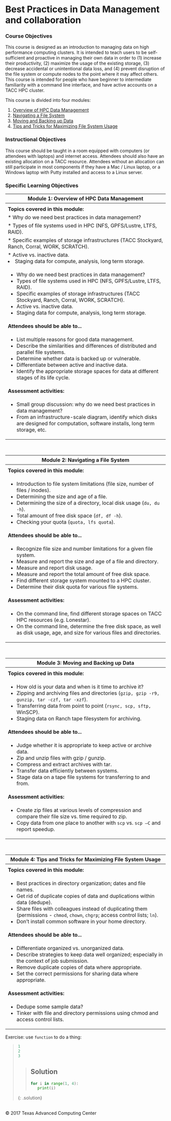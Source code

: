 # Best Practices in Data Management and collaboration

### Course Objectives

This course is designed as an introduction to managing data on high performance computing clusters. It is intended to teach users to be self-sufficient and proactive in managing their own data in order to (1) increase their productivity, (2) maximize the usage of the existing storage, (3) decrease accidental or unintentional data loss, and (4) prevent disruption of the file system or compute nodes to the point where it may affect others. This course is intended for people who have beginner to intermediate familiarity with a command line interface, and have active accounts on a TACC HPC cluster.

This course is divided into four modules:

 1. [Overview of HPC Data Management](#mod1)
 2. [Navigating a File System](#mod2)
 3. [Moving and Backing up Data](#mod3)
 4. [Tips and Tricks for Maximizing File System Usage](#mod4)
 

### Instructional Objectives

This course should be taught in a room equipped with computers (or attendees with laptops) and internet access. Attendees should also have an existing allocation on a TACC resource. Attendees without an allocation can still participate in most components if they have a Mac / Linux laptop, or a Windows laptop with Putty installed and access to a Linux server.


### Specific Learning Objectives

| <a name="mod1"></a>Module 1: Overview of HPC Data Management |
| --- |
| |
| **Topics covered in this module:** |
| * Why do we need best practices in data management? |
| * Types of file systems used in HPC (NFS, GPFS/Lustre, LTFS, RAID). |
| * Specific examples of storage infrastructures (TACC Stockyard, Ranch, Corral, WORK, SCRATCH). |
| * Active vs. inactive data. </li><li> Staging data for compute, analysis, long term storage. |
| <ul><li> Why do we need best practices in data management? </li><li> Types of file systems used in HPC (NFS, GPFS/Lustre, LTFS, RAID). </li><li> Specific examples of storage infrastructures (TACC Stockyard, Ranch, Corral, WORK, SCRATCH). </li><li> Active vs. inactive data. </li><li> Staging data for compute, analysis, long term storage. </li></ul> |
| **Attendees should be able to...** |
| <ul><li> List multiple reasons for good data management. </li><li> Describe the similarities and differences of distributed and parallel file systems. </li><li> Determine whether data is backed up or vulnerable. </li><li> Differentiate between active and inactive data. </li><li> Identify the appropriate storage spaces for data at different stages of its life cycle. </li></ul> |
| **Assessment activities:** |
| <ul><li> Small group discussion: why do we need best practices in data management? </li><li> From an infrastructure-scale diagram, identify which disks are designed for computation, software installs, long term storage, etc. </li></ul> |


<br>

| <a name="mod2"></a>Module 2: Navigating a File System |
| --- |
| |
| **Topics covered in this module:** |
| <ul><li> Introduction to file system limitations (file size, number of files / inodes). </li><li> Determining the size and age of a file. </li><li> Determining the size of a directory, local disk usage (`du, du -h`). </li><li> Total amount of free disk space (`df, df -h`). </li><li> Checking your quota (`quota, lfs quota`). </li></ul> |
| **Attendees should be able to...** |
| <ul><li> Recognize file size and number limitations for a given file system. </li><li> Measure and report the size and age of a file and directory. </li><li> Measure and report disk usage. </li><li> Measure and report the total amount of free disk space. </li><li> Find different storage system mounted to a HPC cluster. </li><li> Determine their disk quota for various file systems. </li></ul> |
| **Assessment activities:** |
| <ul><li> On the command line, find different storage spaces on TACC HPC resources (e.g. Lonestar). </li><li> On the command line, determine the free disk space, as well as disk usage, age, and size for various files and directories. </li></ul> |

<br>

| <a name="mod3"></a>Module 3: Moving and Backing up Data |
| --- |
| |
| **Topics covered in this module:** |
| <ul><li> How old is your data and when is it time to archive it? </li><li> Zipping and archiving files and directories (`gzip, gzip -r9, gunzip, tar -czf, tar -xzf`). </li><li> Transferring data from point to point (`rsync, scp, sftp,` WinSCP). </li><li> Staging data on Ranch tape filesystem for archiving. </li></ul> |
| **Attendees should be able to...** |
| <ul><li> Judge whether it is appropriate to keep active or archive data. </li><li> Zip and unzip files with gzip / gunzip. </li><li> Compress and extract archives with tar. </li><li> Transfer data efficiently between systems. </li><li> Stage data on a tape file systems for transferring to and from. </li></ul> |
| **Assessment activities:** |
| <ul><li> Create zip files at various levels of compression and compare their file size vs. time required to zip. </li><li> Copy data from one place to another with `scp` vs. `scp –C` and report speedup. </li></ul> |

<br>

| <a name="mod4"></a>Module 4: Tips and Tricks for Maximizing File System Usage |
| --- |
| |
| **Topics covered in this module:** |
| <ul><li> Best practices in directory organization; dates and file names. </li><li> Get rid of duplicate copies of data and duplications within data (dedupe). </li><li> Share files with colleagues instead of duplicating them (permissions - `chmod`, `chown`, `chgrp`; access control lists; `ln`). </li><li> Don’t install common software in your home directory. </li></ul> |
| **Attendees should be able to...** |
| <ul><li> Differentiate organized vs. unorganized data. </li><li> Describe strategies to keep data well organized; especially in the context of job submission. </li><li> Remove duplicate copies of data where appropriate. </li><li> Set the correct permissions for sharing data where appropriate. </li></ul> |
| **Assessment activities:** |
| <ul><li> Dedupe some sample data? </li><li> Tinker with file and directory permissions using chmod and access control lists. </li></ul> |

Exercise: use `function` to do a thing:
>
> ~~~python
> 1
> 2
> 3
> ~~~
>
> > ## Solution
> > ~~~python
> > for i in range(1, 4):
> >    print(i)
> > ~~~
> {: .solution}

<br>
&copy; 2017 Texas Advanced Computing Center

